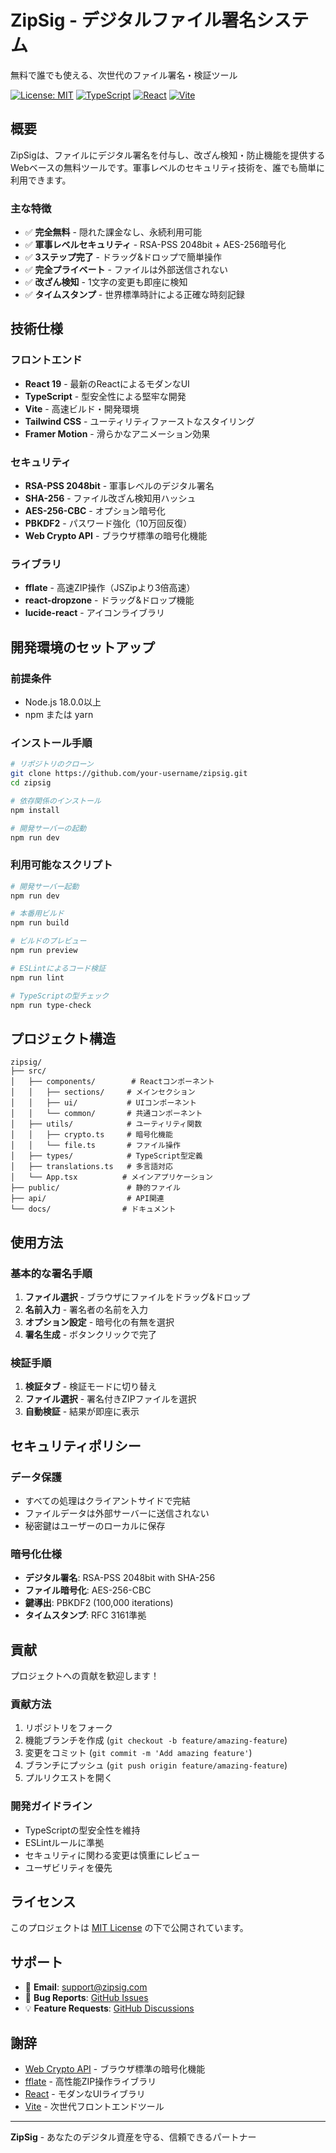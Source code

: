 # ZipSig - デジタルファイル署名システム

無料で誰でも使える、次世代のファイル署名・検証ツール

[![License: MIT](https://img.shields.io/badge/License-MIT-yellow.svg)](https://opensource.org/licenses/MIT)
[![TypeScript](https://img.shields.io/badge/TypeScript-4.9+-blue.svg)](https://www.typescriptlang.org/)
[![React](https://img.shields.io/badge/React-19+-green.svg)](https://reactjs.org/)
[![Vite](https://img.shields.io/badge/Vite-5+-purple.svg)](https://vitejs.dev/)

## 概要

ZipSigは、ファイルにデジタル署名を付与し、改ざん検知・防止機能を提供するWebベースの無料ツールです。軍事レベルのセキュリティ技術を、誰でも簡単に利用できます。

### 主な特徴

- ✅ **完全無料** - 隠れた課金なし、永続利用可能
- ✅ **軍事レベルセキュリティ** - RSA-PSS 2048bit + AES-256暗号化
- ✅ **3ステップ完了** - ドラッグ&ドロップで簡単操作
- ✅ **完全プライベート** - ファイルは外部送信されない
- ✅ **改ざん検知** - 1文字の変更も即座に検知
- ✅ **タイムスタンプ** - 世界標準時計による正確な時刻記録

## 技術仕様

### フロントエンド
- **React 19** - 最新のReactによるモダンなUI
- **TypeScript** - 型安全性による堅牢な開発
- **Vite** - 高速ビルド・開発環境
- **Tailwind CSS** - ユーティリティファーストなスタイリング
- **Framer Motion** - 滑らかなアニメーション効果

### セキュリティ
- **RSA-PSS 2048bit** - 軍事レベルのデジタル署名
- **SHA-256** - ファイル改ざん検知用ハッシュ
- **AES-256-CBC** - オプション暗号化
- **PBKDF2** - パスワード強化（10万回反復）
- **Web Crypto API** - ブラウザ標準の暗号化機能

### ライブラリ
- **fflate** - 高速ZIP操作（JSZipより3倍高速）
- **react-dropzone** - ドラッグ&ドロップ機能
- **lucide-react** - アイコンライブラリ

## 開発環境のセットアップ

### 前提条件
- Node.js 18.0.0以上
- npm または yarn

### インストール手順

```bash
# リポジトリのクローン
git clone https://github.com/your-username/zipsig.git
cd zipsig

# 依存関係のインストール
npm install

# 開発サーバーの起動
npm run dev
```

### 利用可能なスクリプト

```bash
# 開発サーバー起動
npm run dev

# 本番用ビルド
npm run build

# ビルドのプレビュー
npm run preview

# ESLintによるコード検証
npm run lint

# TypeScriptの型チェック
npm run type-check
```

## プロジェクト構造

```
zipsig/
├── src/
│   ├── components/        # Reactコンポーネント
│   │   ├── sections/     # メインセクション
│   │   ├── ui/           # UIコンポーネント
│   │   └── common/       # 共通コンポーネント
│   ├── utils/            # ユーティリティ関数
│   │   ├── crypto.ts     # 暗号化機能
│   │   └── file.ts       # ファイル操作
│   ├── types/            # TypeScript型定義
│   ├── translations.ts   # 多言語対応
│   └── App.tsx          # メインアプリケーション
├── public/               # 静的ファイル
├── api/                  # API関連
└── docs/                # ドキュメント
```

## 使用方法

### 基本的な署名手順

1. **ファイル選択** - ブラウザにファイルをドラッグ&ドロップ
2. **名前入力** - 署名者の名前を入力
3. **オプション設定** - 暗号化の有無を選択
4. **署名生成** - ボタンクリックで完了

### 検証手順

1. **検証タブ** - 検証モードに切り替え
2. **ファイル選択** - 署名付きZIPファイルを選択
3. **自動検証** - 結果が即座に表示

## セキュリティポリシー

### データ保護
- すべての処理はクライアントサイドで完結
- ファイルデータは外部サーバーに送信されない
- 秘密鍵はユーザーのローカルに保存

### 暗号化仕様
- **デジタル署名**: RSA-PSS 2048bit with SHA-256
- **ファイル暗号化**: AES-256-CBC
- **鍵導出**: PBKDF2 (100,000 iterations)
- **タイムスタンプ**: RFC 3161準拠

## 貢献

プロジェクトへの貢献を歓迎します！

### 貢献方法

1. リポジトリをフォーク
2. 機能ブランチを作成 (`git checkout -b feature/amazing-feature`)
3. 変更をコミット (`git commit -m 'Add amazing feature'`)
4. ブランチにプッシュ (`git push origin feature/amazing-feature`)
5. プルリクエストを開く

### 開発ガイドライン

- TypeScriptの型安全性を維持
- ESLintルールに準拠
- セキュリティに関わる変更は慎重にレビュー
- ユーザビリティを優先

## ライセンス

このプロジェクトは [MIT License](LICENSE) の下で公開されています。

## サポート

- 📧 **Email**: support@zipsig.com
- 🐛 **Bug Reports**: [GitHub Issues](https://github.com/your-username/zipsig/issues)
- 💡 **Feature Requests**: [GitHub Discussions](https://github.com/your-username/zipsig/discussions)

## 謝辞

- [Web Crypto API](https://developer.mozilla.org/en-US/docs/Web/API/Web_Crypto_API) - ブラウザ標準の暗号化機能
- [fflate](https://github.com/101arrowz/fflate) - 高性能ZIP操作ライブラリ
- [React](https://reactjs.org/) - モダンなUIライブラリ
- [Vite](https://vitejs.dev/) - 次世代フロントエンドツール

---

**ZipSig** - あなたのデジタル資産を守る、信頼できるパートナー
